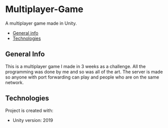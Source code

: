 # Multiplayer-Game
A multiplayer game made in Unity.

* [General info](#general-info)
* [Technologies](#technologies)

## General Info
This is a multiplayer game I made in 3 weeks as a challenge. All the programming was done by me and so was all of the art. The server is made so anyone with port forwarding can play and people who are on the same network.

## Technologies
Project is created with:
* Unity version: 2019
	
